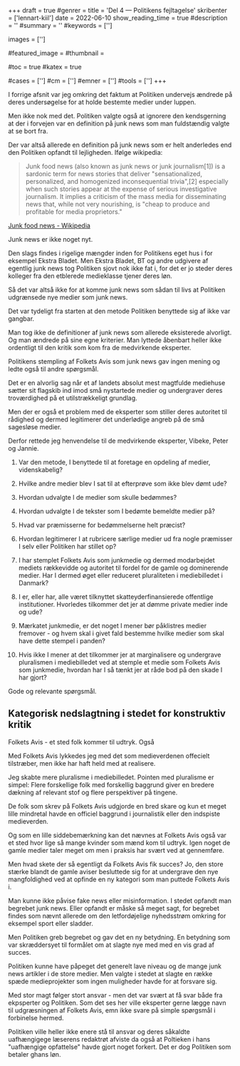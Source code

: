 +++
draft = true
#genrer =
title = 'Del 4 — Politikens fejltagelse'
skribenter = ['lennart-kiil']
date = 2022-06-10
show_reading_time = true
#description = ''
#summary = ''
#keywords = ['']

images = ['']

#featured_image =
#thumbnail =

#toc = true
#katex = true

#cases = ['']
#cm = ['']
#emner = ['']
#tools = ['']
+++

I forrige afsnit var jeg omkring det faktum at Politiken undervejs ændrede på deres undersøgelse for at holde bestemte medier under luppen.

Men ikke nok med det. Politiken valgte også at ignorere den kendsgerning at der i forvejen var en definition på junk news som man fuldstændig valgte at se bort fra.

Der var altså allerede en definition på junk news som er helt anderledes end den Politiken opfandt til lejligheden. Ifølge wikipedia:

> Junk food news (also known as junk news or junk journalism[1]) is a sardonic term for news stories that deliver "sensationalized, personalized, and homogenized inconsequential trivia",[2] especially when such stories appear at the expense of serious investigative journalism. It implies a criticism of the mass media for disseminating news that, while not very nourishing, is "cheap to produce and profitable for media proprietors."

[Junk food news - Wikipedia](https://en.wikipedia.org/wiki/Junk_food_news)

Junk news er ikke noget nyt.

Den slags findes i rigelige mængder inden for Politikens eget hus i for eksempel Ekstra Bladet. Men Ekstra Bladet, BT og andre udgivere af egentlig junk news tog Politiken sjovt nok ikke fat i, for det er jo steder deres kolleger fra den etblerede medieklasse tjener deres løn.

Så det var altså ikke for at komme junk news som sådan til livs at Politiken udgrænsede nye medier som junk news.

Det var tydeligt fra starten at den metode Politiken benyttede sig af ikke var gangbar.

Man tog ikke de definitioner af junk news som allerede eksisterede alvorligt. Og man ændrede på sine egne kriterier. Man lyttede åbenbart heller ikke ordentligt til den kritik som kom fra de medvirkende eksperter.

Politikens stempling af Folkets Avis som junk news gav ingen mening og ledte også til andre spørgsmål.

Det er en alvorlig sag når et af landets absolut mest magtfulde mediehuse sætter sit flagskib ind imod små nystartede medier og undergraver deres troværdighed på et utilstrækkeligt grundlag.

Men der er også et problem med de eksperter som stiller deres autoritet til rådighed og dermed legitimerer det underlødige angreb på de små sagesløse medier.

Derfor rettede jeg henvendelse til de medvirkende eksperter, Vibeke, Peter og Jannie.

  1. Var den metode, I benyttede til at foretage en opdeling af medier, videnskabelig?

  2. Hvilke andre medier blev I sat til at efterprøve som ikke blev dømt ude?

  3. Hvordan udvalgte I de medier som skulle bedømmes?

  4. Hvordan udvalgte I de tekster som I bedømte bemeldte medier på?

  5. Hvad var præmisserne for bedømmelserne helt præcist?

  6. Hvordan legitimerer I at rubricere særlige medier ud fra nogle præmisser I selv eller Politiken har stillet op?

  7. I har stemplet Folkets Avis som junkmedie og dermed modarbejdet mediets rækkevidde og autoritet til fordel for de gamle og dominerende medier. Har I dermed øget eller reduceret pluraliteten i mediebilledet i Danmark?

  8. I er, eller har, alle været tilknyttet skatteyderfinansierede offentlige institutioner. Hvorledes tilkommer det jer at dømme private medier inde og ude?

  9. Mærkatet junkmedie, er det noget I mener bør påklistres medier fremover - og hvem skal i givet fald bestemme hvilke medier som skal have dette stempel i panden?

  10. Hvis ikke I mener at det tilkommer jer at marginalisere og undergrave pluralismen i mediebilledet ved at stemple et medie som Folkets Avis som junkmedie, hvordan har I så tænkt jer at råde bod på den skade I har gjort?


Gode og relevante spørgsmål.


## Kategorisk nedslagtning i stedet for konstruktiv kritik




Folkets Avis - et sted folk kommer til udtryk. Også

Med Folkets Avis lykkedes jeg med det som medieverdenen offecielt tilstræber, men ikke har haft held med at realisere.

Jeg skabte mere pluralisme i mediebilledet. Pointen med pluralisme er simpel: Flere forskellige folk med forskellig baggrund giver en bredere dækning af relevant stof og flere perspektiver på tingene.

De folk som skrev på Folkets Avis udgjorde en bred skare og kun et meget lille mindretal havde en officiel baggrund i journalistik eller den indspiste medieverden.

Og som en lille siddebemærkning kan det nævnes at Folkets Avis også var et sted hvor lige så mange kvinder som mænd kom til udtryk. Igen noget de gamle medier taler meget om men i praksis har svært ved at gennemføre.

Men hvad skete der så egentligt da Folkets Avis fik succes? Jo, den store stærke blandt de gamle aviser besluttede sig for at undergrave den nye mangfoldighed ved at opfinde en ny kategori som man puttede Folkets Avis i.

Man kunne ikke påvise fake news eller misinformation. I stedet opfandt man begrebet junk news. Eller opfandt er måske så meget sagt, for begrebet findes som nævnt allerede om den letfordøjelige nyhedsstrøm omkring for eksempel sport eller sladder.

Men Politiken greb begrebet og gav det en ny betydning. En betydning som var skræddersyet til formålet om at slagte nye med med en vis grad af succes. 

Politiken kunne have påpeget det generelt lave niveau og de mange junk news artikler i de store medier. Men valgte i stedet at slagte en række spæde medieprojekter som ingen muligheder havde for at forsvare sig.



Med stor magt følger stort ansvar - men det var svært at få svar både fra ekpsperter og Politiken. Som det ses her ville eksperter gerne lægge navn til udgræsningen af Folkets Avis, emn ikke svare på simple spørgsmål i forbinelse hermed.

Politiken ville heller ikke enere stå til ansvar og deres såkaldte uafhængigege læserens redaktrøt afviste da også at Poltieken i hans "uafhængige opfattelse" havde gjort noget forkert. Det er dog Politiken som betaler ghans løn.




